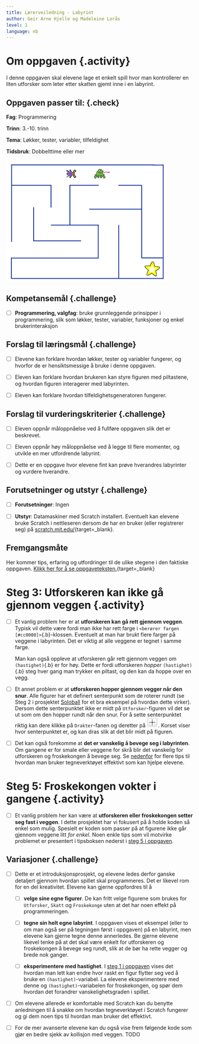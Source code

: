 ```yaml
---
title: Lærerveiledning - Labyrint
author: Geir Arne Hjelle og Madeleine Lorås
level: 1
language: nb
---
```



# Om oppgaven {.activity}

I denne oppgaven skal elevene lage et enkelt spill hvor man kontrollerer en
liten utforsker som leter etter skatten gjemt inne i en labyrint.

## Oppgaven passer til: {.check}

 __Fag__: Programmering

__Trinn__: 3.-10. trinn

__Tema__: Løkker, tester, variabler, tilfeldighet

__Tidsbruk__: Dobbelttime eller mer

![Bilde av labyrinten, froskekongen, utforskeren og skatten](labyrint.png)

## Kompetansemål {.challenge}

- [ ] __Programmering, valgfag__: bruke grunnleggende prinsipper i
      programmering, slik som løkker, tester, variabler, funksjoner og enkel
      brukerinteraksjon


## Forslag til læringsmål {.challenge}

- [ ] Elevene kan forklare hvordan løkker, tester og variabler fungerer, og
      hvorfor de er hensiktsmessige å bruke i denne oppgaven.

- [ ] Eleven kan forklare hvordan brukeren kan styre figuren med piltastene, og
      hvordan figuren interagerer med labyrinten.
      
- [ ] Eleven kan forklare hvordan tilfeldighetsgeneratoren fungerer.


## Forslag til vurderingskriterier {.challenge}

- [ ] Eleven oppnår måloppnåelse ved å fullføre oppgaven slik det er beskrevet.

- [ ] Eleven oppnår høy måloppnåelse ved å legge til flere momenter, og utvikle
      en mer utfordrende labyrint.

- [ ] Dette er en oppgave hvor elevene fint kan prøve hverandres labyrinter og
      vurdere hverandre.


## Forutsetninger og utstyr {.challenge}

- [ ] __Forutsetninger__: Ingen

- [ ] __Utstyr__: Datamaskiner med Scratch installert. Eventuelt kan elevene
      bruke Scratch i nettleseren dersom de har en bruker (eller registrerer
      seg) på [scratch.mit.edu/](http://scratch.mit.edu/){target=_blank}.

## Fremgangsmåte

Her kommer tips, erfaring og utfordringer til de ulike stegene i den faktiske
oppgaven. [Klikk her for å se
oppgaveteksten.](../labyrint/labyrint.html){target=_blank}

# Steg 3: Utforskeren kan ikke gå gjennom veggen {.activity}

- [ ] Et vanlig problem her er at __utforskeren kan gå rett gjennom veggen__.
      Typisk vil dette være fordi man ikke har rett farge i `<berører fargen
      [#cc0000]>`{.b}-klossen. Eventuelt at man har brukt flere farger på
      veggene i labyrinten. Det er viktig at alle veggene er tegnet i samme
      farge.

  Man kan også oppleve at utforskeren går rett gjennom veggen om
  `(hastighet)`{.b} er for høy. Dette er fordi utforskeren _hopper_
  `(hastighet)`{.b} steg hver gang man trykker en piltast, og den kan
  da hoppe over en vegg.

- [ ] Et annet problem er at __utforskeren hopper gjennom vegger når den snur__.
      Alle figurer har et definert senterpunkt som de roterer rundt (se Steg 2 i
      prosjektet [Soloball](../soloball/soloball.html) for et bra eksempel på
      hvordan dette virker). Dersom dette senterpunktet ikke er midt på
      `Utforsker`-figuren vil det se ut som om den hopper rundt når den snur.
      For å sette senterpunktet riktig kan dere klikke på `Drakter`-fanen og
      deretter på ![Velg senterpunkt](../bilder/velg_senterpunkt.png). Korset
      viser hvor senterpunktet er, og kan dras slik at det blir midt på figuren.

- [ ] Det kan også forekomme at __det er vanskelig å bevege seg i labyrinten__.
      Om gangene er for smale eller veggene for skrå blir det vanskelig for
      utforskeren og froskekongen å bevege seg. Se
      [nedenfor](#tema-tegne-bakgrunner-i-scratch) for flere tips til hvordan
      man bruker tegneverktøyet effektivt som kan hjelpe elevene.


# Steg 5: Froskekongen vokter i gangene {.activity}

- [ ] Et vanlig problem her kan være at __utforskeren eller froskekongen setter
      seg fast i veggen__. I dette prosjektet har vi fokusert på å holde koden
      så enkel som mulig. Spesielt er koden som passer på at figurene ikke går
      gjennom veggene litt _for enkel_. Noen enkle tips som vil motvirke
      problemet er presentert i tipsboksen nederst i [steg 5 i
      oppgaven](labyrint.html#tips-3).


## Variasjoner {.challenge}

- [ ] Dette er et introduksjonsprosjekt, og elevene ledes derfor ganske
detaljert gjennom hvordan spillet skal programmeres. Det er likevel rom for en
del kreativitet. Elevene kan gjerne oppfordres til å

  - [ ] __velge sine egne figurer__. De kan fritt velge figurene som brukes
    for `Utforsker`, `Skatt` og `Froskekonge` uten at det har noen
    effekt på programmeringen.

  - [ ] __tegne sin helt egne labyrint__. I oppgaven vises et eksempel
    (eller to om man også ser på tegningen først i oppgaven) på en
    labyrint, men elevene kan gjerne tegne denne annerledes. Be gjerne
    elevene likevel tenke på at det skal være enkelt for utforskeren og
    froskekongen å bevege seg rundt, slik at de bør ha rette vegger og
    brede nok ganger.

  - [ ] __eksperimentere med hastighet__. I
    [steg 1 i oppgaven](labyrint.html#steg-1-hvordan-styre-figurer-med-piltastene)
    vises det hvordan man lett kan endre hvor raskt en figur flytter seg
    ved å bruke en `(hastighet)`-variabel. La elevene eksperimentere med
    denne og `(hastighet)`-variabelen for froskekongen, og spør dem
    hvordan det forandrer vanskelighetsgraden i spillet.

- [ ] Om elevene allerede er komfortable med Scratch kan du benytte anledningen
til å snakke om hvordan tegneverktøyet i Scratch fungerer og gi dem noen tips
til hvordan man bruker det effektivt.

- [ ] For de mer avanserte elevene kan du også vise frem følgende kode som gjør
en bedre sjekk av kollisjon med veggen. TODO

